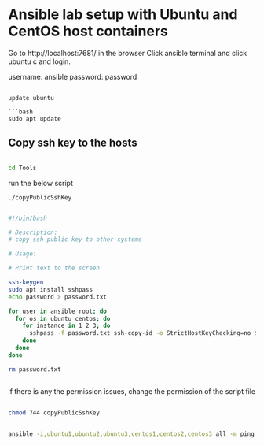 # Ansible lab setup with Ubuntu and CentOS host containers 

Go to http://localhost:7681/ in the browser 
Click ansible terminal and click ubuntu c and login. 

username: ansible 
password: password 


```

update ubuntu 

```bash
sudo apt update

```
## Copy ssh key to the hosts 

```bash

cd Tools 

```
run the below script 

```
./copyPublicSshKey

```
 

```bash

#!/bin/bash

# Description: 
# copy ssh public key to other systems

# Usage: 

# Print text to the screen 

ssh-keygen
sudo apt install sshpass
echo password > password.txt

for user in ansible root; do 
  for os in ubuntu centos; do 
    for instance in 1 2 3; do 
      sshpass -f password.txt ssh-copy-id -o StrictHostKeyChecking=no ${user}@${os}${instance}
    done
  done
done

rm password.txt



```




if there is any the permission issues, change the permission of the script file

```bash

chmod 744 copyPublicSshKey


```




```bash

ansible -i,ubuntu1,ubuntu2,ubuntu3,centos1,centos2,centos3 all -m ping

```


